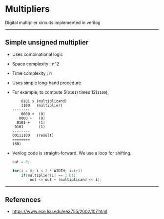 # Multipliers

Digital multiplier circuits implemented in verilog

---

## Simple unsigned multiplier

- Uses combinational logic
- Space complexity : n^2
- Time complexity : n
- Uses simple long-hand procedure
- For example, to compute 5(```0101```) times 12(```1100```),
    ```
        0101 x (multiplicand)
        1100   (multiplier)
    --------
        0000 +  (0)
       0000 +   (0)
      0101 +    (1)
     0101       (1)
    --------
    00111100   (result) 
    ========
    (60)
    ```

- Verilog code is straight-forward. We use a loop for shifting.
    ```verilog
    out = 0;

    for(i = 0; i < 2 * WIDTH; i=i+1)
        if(multiplier[i] == 1'b1)
            out <= out + (multiplicand << i);
    ```

---

## References
- https://www.ece.lsu.edu/ee3755/2002/l07.html

